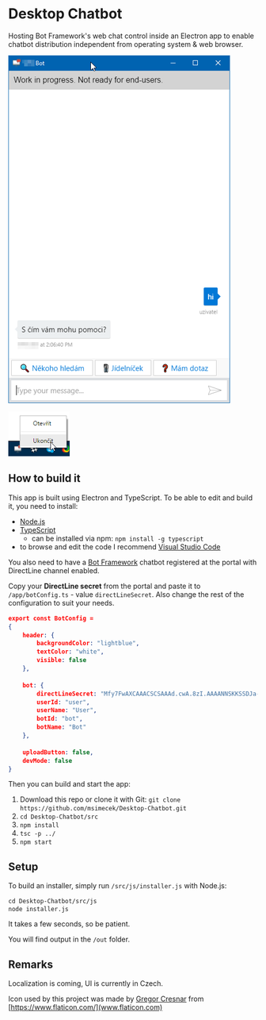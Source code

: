 # Desktop Chatbot

Hosting Bot Framework's web chat control inside an Electron app to enable chatbot distribution independent from operating system & web browser.

![](Images/chatbot-window.png)

![](Images/tray-menu.png)

## How to build it

This app is built using Electron and TypeScript. To be able to edit and build it, you need to install:

* [Node.js](https://nodejs.org/en/)
* [TypeScript](https://www.typescriptlang.org/#download-links)
  * can be installed via npm: `npm install -g typescript`
* to browse and edit the code I recommend [Visual Studio Code](https://code.visualstudio.com/)

You also need to have a [Bot Framework](http://dev.botframework.com) chatbot registered at the portal with DirectLine channel enabled.

Copy your **DirectLine secret** from the portal and paste it to `/app/botConfig.ts` - value `directLineSecret`. Also change the rest of the configuration to suit your needs.

```json
export const BotConfig = 
{
    header: {
        backgroundColor: "lightblue",
        textColor: "white",
        visible: false
    },

    bot: {
        directLineSecret: "Mfy7FwAXCAAACSCSAAAd.cwA.8zI.AAAANNSKKSSDJa-rQxsBxZJSsaAO0r5mqYape4",
        userId: "user",
        userName: "User",
        botId: "bot",
        botName: "Bot"
    },

    uploadButton: false,
    devMode: false
}
```

Then you can build and start the app:

1. Download this repo or clone it with Git: `git clone https://github.com/msimecek/Desktop-Chatbot.git` 
2. `cd Desktop-Chatbot/src`
3. `npm install`
4. `tsc -p ../`
5. `npm start`

## Setup

To build an installer, simply run `/src/js/installer.js` with Node.js:

```
cd Desktop-Chatbot/src/js
node installer.js
```

It takes a few seconds, so be patient.

You will find output in the `/out` folder.

## Remarks

Localization is coming, UI is currently in Czech.

Icon used by this project was made by [Gregor Cresnar](https://www.flaticon.com/authors/gregor-cresnar) from [https://www.flaticon.com/](www.flaticon.com)
